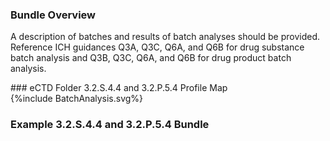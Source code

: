 ### Bundle Overview
<p>A description of batches and results of batch analyses should be provided.  
Reference ICH guidances Q3A, Q3C, Q6A, and Q6B for drug substance batch analysis and  Q3B, Q3C, Q6A, and Q6B for drug product batch analysis.</p>
### eCTD Folder 3.2.S.4.4 and 3.2.P.5.4 Profile Map
<div>{%include BatchAnalysis.svg%}</div>

### Example 3.2.S.4.4 and 3.2.P.5.4 Bundle
